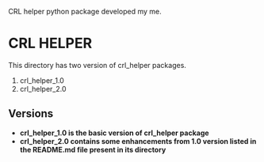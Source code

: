 CRL helper python package developed my me.

# CRL HELPER 
This directory has two version of crl_helper packages.
1. crl_helper_1.0
2. crl_helper_2.0

## Versions
*	**crl_helper_1.0 is the basic version of crl_helper package**
*	**crl_helper_2.0 contains some enhancements from 1.0 version listed in the README.md file present in its directory**




	
	
	







